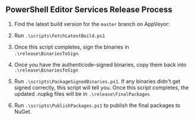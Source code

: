 ## PowerShell Editor Services Release Process

1. Find the latest build version for the `master` branch on AppVeyor:

2. Run `.\scripts\FetchLatestBuild.ps1`
   
3. Once this script completes, sign the binaries in `.\release\BinariesToSign`.

4. Once you have the authenticode-signed binaries, copy them back into 
   `.\release\BinariesToSign`

5. Run `.\scripts\PackageSignedBinaries.ps1`.  If any binaries didn't get signed 
   correctly, this script will tell you.  Once this script completes, the updated 
   .nupkg files will be in `.\release\FinalPackages`
   
6. Run `.\scripts\PublishPackages.ps1` to publish the final packages to NuGet.
